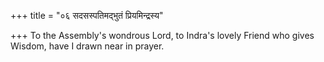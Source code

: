 +++
title = "०६ सदसस्पतिमद्भुतं प्रियमिन्द्रस्य"

+++
To the Assembly's wondrous Lord, to Indra's lovely Friend who gives  
     Wisdom, have I drawn near in prayer.